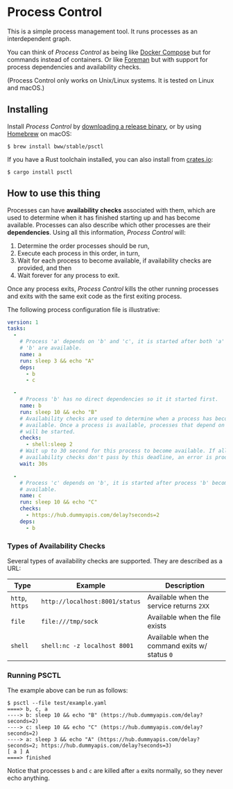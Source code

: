 # Process Control
This is a simple process management tool. It runs processes as an interdependent graph.

You can think of _Process Control_ as being like [Docker Compose](https://docs.docker.com/compose/) but for commands instead of containers. Or like [Foreman](https://ddollar.github.io/foreman/) but with support for process dependencies and availability checks.

(Process Control only works on Unix/Linux systems. It is tested on Linux and macOS.)

## Installing

Install _Process Control_ by [downloading a release binary](https://github.com/bww/psctl/releases), or by using [Homebrew](https://brew.sh/) on macOS:

```
$ brew install bww/stable/psctl
```

If you have a Rust toolchain installed, you can also install from [crates.io](https://crates.io/crates/psctl):

```
$ cargo install psctl
```

## How to use this thing

Processes can have **availability checks** associated with them, which are used to determine when it has finished starting up and has become available. Processes can also describe which other processes are their **dependencies**. Using all this information, _Process Control_ will:

1. Determine the order processes should be run,
2. Execute each process in this order, in turn,
3. Wait for each process to become available, if availability checks are provided, and then
4. Wait forever for any process to exit.

Once any process exits, _Process Control_ kills the other running processes and exits with the same exit code as the first exiting process.

The following process configuration file is illustrative:

```yaml
version: 1
tasks:
  -
    # Process 'a' depends on 'b' and 'c', it is started after both 'a' and
    # 'b' are available.
    name: a
    run: sleep 3 && echo "A"
    deps:
      - b
      - c

  -
    # Process 'b' has no direct dependencies so it it started first.
    name: b
    run: sleep 10 && echo "B"
    # Availability checks are used to determine when a process has become
    # available. Once a process is available, processes that depend on it
    # will be started.
    checks:
      - shell:sleep 2
    # Wait up to 30 second for this process to become available. If all our
    # availability checks don't pass by this deadline, an error is produced.
    wait: 30s

  -
    # Process 'c' depends on 'b', it is started after process 'b' becomes
    # available.
    name: c
    run: sleep 10 && echo "C"
    checks:
      - https://hub.dummyapis.com/delay?seconds=2
    deps:
      - b

```

### Types of Availability Checks
Several types of availability checks are supported. They are described as a URL:

| Type            | Example                        | Description                                   |
|-----------------|--------------------------------|-----------------------------------------------|
| `http`, `https` | `http://localhost:8001/status` | Available when the service returns `2XX`      |
| `file`          | `file:///tmp/sock`             | Available when the file exists                |
| `shell`         | `shell:nc -z localhost 8001`   | Available when the command exits w/ status `0`|

### Running PSCTL
The example above can be run as follows:

```
$ psctl --file test/example.yaml
====> b, c, a
----> b: sleep 10 && echo "B" (https://hub.dummyapis.com/delay?seconds=2)
----> c: sleep 10 && echo "C" (https://hub.dummyapis.com/delay?seconds=2)
----> a: sleep 3 && echo "A" (https://hub.dummyapis.com/delay?seconds=2; https://hub.dummyapis.com/delay?seconds=3)
[ a ] A
====> finished
```

Notice that processes `b` and `c` are killed after `a` exits normally, so they never echo anything.
